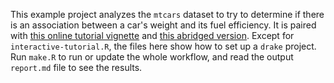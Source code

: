 This example project analyzes the `mtcars` dataset to try to determine if there is an association between a car's weight and its fuel efficiency. It is paired with [this online tutorial vignette](https://ropensci.github.io/drake/articles/quickstart.html) and [this abridged version](https://ropensci.github.io/drake/articles/drake.html). Except for `interactive-tutorial.R`, the files here show how to set up a `drake` project. Run `make.R` to run or update the whole workflow, and read the output `report.md` file to see the results.
